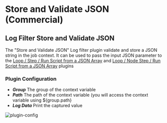 # Store and Validate JSON (Commercial)

## Log Filter Store and Validate JSON

The "Store and Validate JSON" Log filter plugin validate and store a JSON string in the job context. 
It can be used to pass the input JSON parameter to the [Loop / Step / Run Script from a JSON Array](/manual/workflow-steps/loop-plugins.html)  and [Loop / Node Step / Run Script from a JSON Array](/manual/node-steps/loop-plugins.html)  plugins

### Plugin Configuration

* **_Group_** The group of the context variable
* **_Path_** The path of the context variable (you will access the context variable using ${group.path}
* **_Log Data_** Print the captured value

![plugin-config](/assets/img/loop-log-filter.png)
